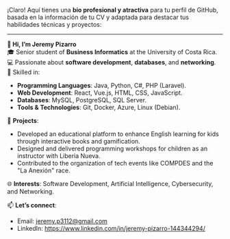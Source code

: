 ¡Claro! Aquí tienes una **bio profesional y atractiva** para tu perfil de GitHub, basada en la información de tu CV y adaptada para destacar tus habilidades técnicas y proyectos:

---

**👋 Hi, I’m Jeremy Pizarro**  
🎓 Senior student of **Business Informatics** at the University of Costa Rica.  
💻 Passionate about **software development**, **databases**, and **networking**.  
🚀 Skilled in:  
- **Programming Languages**: Java, Python, C#, PHP (Laravel).  
- **Web Development**: React, Vue.js, HTML, CSS, JavaScript.  
- **Databases**: MySQL, PostgreSQL, SQL Server.  
- **Tools & Technologies**: Git, Docker, Azure, Linux (Debian).  

🔧 **Projects**:  
- Developed an educational platform to enhance English learning for kids through interactive books and gamification.  
- Designed and delivered programming workshops for children as an instructor with Liberia Nueva.  
- Contributed to the organization of tech events like COMPDES and the "La Anexión" race.  

🌐 **Interests**: Software Development, Artificial Intelligence, Cybersecurity, and Networking.  

📫 **Let’s connect**:  
- Email: jeremy.p3112@gmail.com  
- LinkedIn: https://www.linkedin.com/in/jeremy-pizarro-144344294/ 
